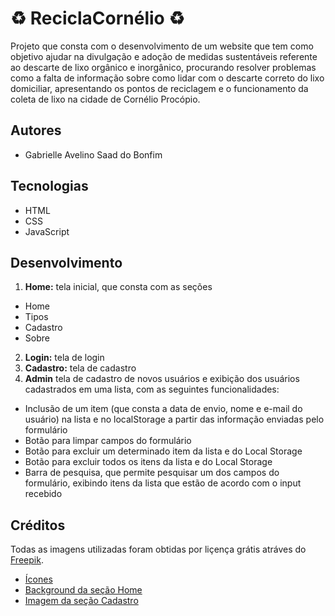 
# ♻ ReciclaCornélio ♻

Projeto que consta com o desenvolvimento de um website que tem como objetivo ajudar na divulgação e adoção de medidas sustentáveis referente ao descarte de lixo orgânico e inorgânico, procurando resolver problemas como a falta de informação sobre como lidar com o descarte correto do lixo domiciliar, apresentando os pontos de reciclagem e o funcionamento da coleta de lixo na cidade de Cornélio Procópio.


## Autores

- Gabrielle Avelino Saad do Bonfim


## Tecnologias

- HTML
- CSS
- JavaScript


## Desenvolvimento

1. **Home:** tela inicial, que consta com as seções
- Home
- Tipos
- Cadastro
- Sobre
2. **Login:** tela de login
3. **Cadastro:** tela de cadastro
4. **Admin** tela de cadastro de novos usuários e exibição dos usuários cadastrados em uma lista, com as seguintes funcionalidades:
- Inclusão de um item (que consta a data de envio, nome e e-mail do usuário) na lista e no localStorage a partir das informação enviadas pelo formulário
- Botão para limpar campos do formulário
- Botão para excluir um determinado item da lista e do Local Storage
- Botão para excluir todos os itens da lista e do Local Storage
- Barra de pesquisa, que permite pesquisar um dos campos do formulário, exibindo itens da lista que estão de acordo com o input recebido


## Créditos
Todas as imagens utilizadas foram obtidas por liçença grátis atráves do [Freepik](https://br.freepik.com).

 - [Ícones](https://www.freepik.com/)
 - [Background da seção Home](https://br.freepik.com/vetores-gratis/pessoas-reciclando-juntos_7884850.htm)
 - [Imagem da seção Cadastro](https://br.freepik.com/vetores-gratis/conceito-de-reciclagem-de-pessoas_7970560.htm#page=10&query=reciclagem&position=9&from_view=keyword&track=sph&uuid=705d4d6d-36dc-460f-9638-6e618793875b)

